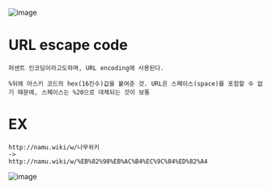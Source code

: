 ![image](/uploads/a23e3fd3f88cdf06636331da028a502f/image.png)

# URL escape code
```
퍼센트 인코딩이라고도하며, URL encoding에 사용된다. 

%뒤에 아스키 코드의 hex(16진수)값을 붙여준 것. URL은 스페이스(space)를 포함할 수 없기 때문에, 스페이스는 %20으로 대체되는 것이 보통
```

# EX
```
http://namu.wiki/w/나무위키
-> 
http://namu.wiki/w/%EB%82%98%EB%AC%B4%EC%9C%84%ED%82%A4
```
![image](/uploads/67741e9677b0df7362d916ef127ce17e/image.png)
